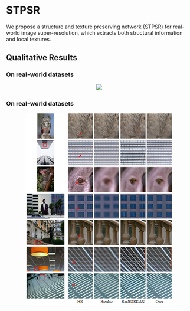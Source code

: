 # STPSR
We propose a structure and texture preserving network (STPSR) for real-world image super-resolution, which extracts both structural information and local textures.

## Qualitative Results
### On real-world datasets
<p align="center">  
  <img src="https://github.com/bjzzhou/STPSR/blob/main/Figures/other_real_01.png">  
</p>

### On real-world datasets
<p align="center">  
  <img src="https://github.com/bjzzhou/STPSR/blob/main/Figures/other_synthetic_01.png">  
</p>
